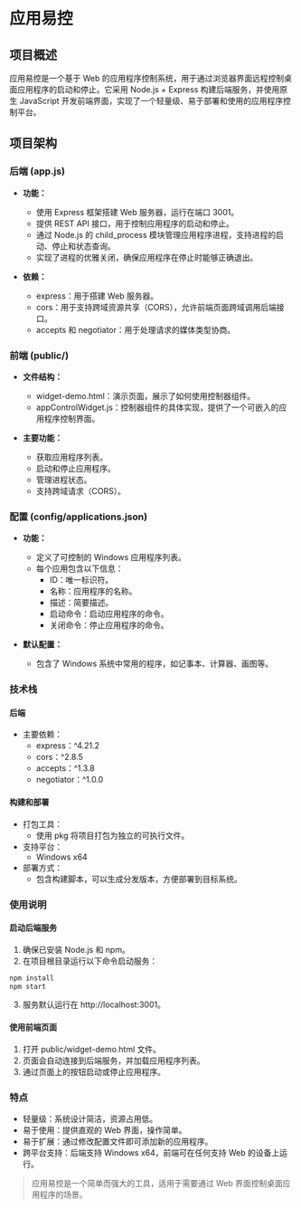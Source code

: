 # 应用易控

## 项目概述
应用易控是一个基于 Web 的应用程序控制系统，用于通过浏览器界面远程控制桌面应用程序的启动和停止。它采用 Node.js + Express 构建后端服务，并使用原生 JavaScript 开发前端界面，实现了一个轻量级、易于部署和使用的应用程序控制平台。
## 项目架构
### 后端 (app.js)
* **功能：**
    - 使用 Express 框架搭建 Web 服务器，运行在端口 3001。
    - 提供 REST API 接口，用于控制应用程序的启动和停止。
    - 通过 Node.js 的 child_process 模块管理应用程序进程，支持进程的启动、停止和状态查询。
    - 实现了进程的优雅关闭，确保应用程序在停止时能够正确退出。

* **依赖：**
    - express：用于搭建 Web 服务器。
    - cors：用于支持跨域资源共享（CORS），允许前端页面跨域调用后端接口。
    - accepts 和 negotiator：用于处理请求的媒体类型协商。

### 前端 (public/)
* **文件结构：**
    - widget-demo.html：演示页面，展示了如何使用控制器组件。
    - appControlWidget.js：控制器组件的具体实现，提供了一个可嵌入的应用程序控制界面。

* **主要功能：**
    - 获取应用程序列表。
    - 启动和停止应用程序。
    - 管理进程状态。
    - 支持跨域请求（CORS）。

### 配置 (config/applications.json)
* **功能：**
    - 定义了可控制的 Windows 应用程序列表。
    - 每个应用包含以下信息：
        - ID：唯一标识符。
        - 名称：应用程序的名称。
        - 描述：简要描述。
        - 启动命令：启动应用程序的命令。
        - 关闭命令：停止应用程序的命令。

* **默认配置：**
    - 包含了 Windows 系统中常用的程序，如记事本、计算器、画图等。

### 技术栈
#### 后端
* 主要依赖：
    - express：^4.21.2
    - cors：^2.8.5
    - accepts：^1.3.8
    - negotiator：^1.0.0

#### 构建和部署
* 打包工具：
    - 使用 pkg 将项目打包为独立的可执行文件。
* 支持平台：
    - Windows x64
* 部署方式：
    - 包含构建脚本，可以生成分发版本，方便部署到目标系统。
### 使用说明
#### 启动后端服务
1. 确保已安装 Node.js 和 npm。
2. 在项目根目录运行以下命令启动服务：
```bash
npm install
npm start
```
3. 服务默认运行在 http://localhost:3001。

#### 使用前端页面
1. 打开 public/widget-demo.html 文件。
2. 页面会自动连接到后端服务，并加载应用程序列表。
3. 通过页面上的按钮启动或停止应用程序。
### 特点
* 轻量级：系统设计简洁，资源占用低。
* 易于使用：提供直观的 Web 界面，操作简单。
* 易于扩展：通过修改配置文件即可添加新的应用程序。
* 跨平台支持：后端支持 Windows x64，前端可在任何支持 Web 的设备上运行。

> 应用易控是一个简单而强大的工具，适用于需要通过 Web 界面控制桌面应用程序的场景。